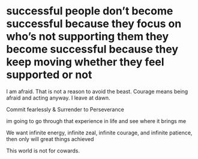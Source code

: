 successful people don’t become successful because they focus on who’s not supporting them they become successful because they keep moving whether they feel supported or not 
===

I am afraid. That is not a reason to avoid the beast. Courage means being afraid and acting anyway. I leave at dawn.

Commit fearlessly & Surrender to Perseverance

im going to go through that experience in life and see where it brings me

We want infinite energy, infinite zeal, infinite courage, and infinite patience, then only will great things achieved


This world is not for cowards. 